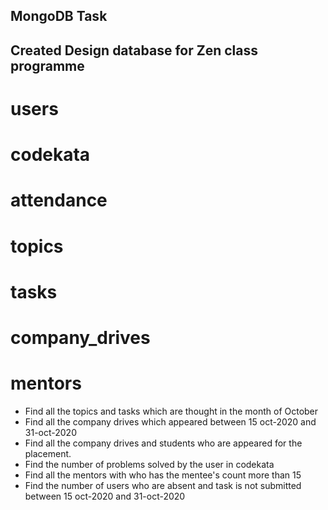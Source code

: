 ## MongoDB Task

## Created Design database for Zen class programme

# users
# codekata
# attendance
# topics
# tasks
# company_drives
# mentors

* Find all the topics and tasks which are thought in the month of October
* Find all the company drives which appeared between 15 oct-2020 and 31-oct-2020
* Find all the company drives and students who are appeared for the placement.
* Find the number of problems solved by the user in codekata
* Find all the mentors with who has the mentee's count more than 15
* Find the number of users who are absent and task is not submitted  between 15 oct-2020 and 31-oct-2020

